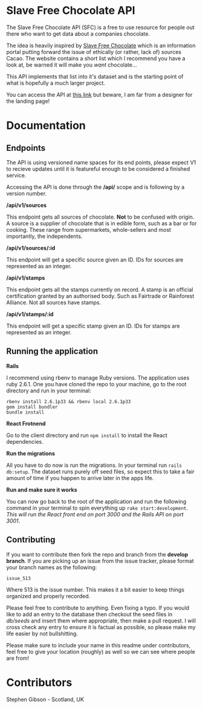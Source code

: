 # Slave Free Chocolate API

The Slave Free Chocolate API (SFC) is a free to use resource for people out there who want to get data about a companies chocolate.

The idea is heavily inspired by [Slave Free Chocolate](http://www.slavefreechocolate.org/ethical-chocolate-companies) which is an information portal putting forward the issue of ethically (or rather, lack of) sources Cacao. The website contains a short list which I recommend you have a look at, be warned it will make you *want* chocolate...

This API implements that list into it's dataset and is the starting point of what is hopefully a much larger project.

You can access the API at [this link](https://slave-free-chocolate.herokuapp.com/) but beware, I am far from a designer for the landing page!

# Documentation

##  Endpoints

The API is using versioned name spaces for its end points, please expect V1 to recieve updates until it is featureful enough to be considered a finished service.

Accessing the API is done through the **/api/** scope and is following by a version number. 

**/api/v1/sources**

This endpoint gets all sources of chocolate. **Not** to be confused with origin. A source is a supplier of chocolate that is in edible form, such as a bar or for cooking. These range from supermarkets, whole-sellers and most importantly, the independents.

**/api/v1/sources/:id**

This endpoint will get a specific source given an ID. IDs for sources are represented as an integer.

**/api/v1/stamps**

This endpoint gets all the stamps currently on record. A stamp is an official certification granted by an authorised body. Such as Fairtrade or Rainforest Alliance. Not all sources have stamps.

**/api/v1/stamps/:id**

This endpoint will get a specific stamp given an ID. IDs for stamps are represented as an integer.

## Running the application

__Rails__

I recommend using rbenv to manage Ruby versions. The application uses ruby 2.6.1. One you have cloned the repo to your machine, go to the root directory and run in your terminal:

    rbenv install 2.6.1p33 && rbenv local 2.6.1p33
    gem install bundler
    bundle install

__React Frotnend__

Go to the client directory and run `npm install` to install the React dependencies.

__Run the migrations__

All you have to do now is run the migrations. In your terminal run `rails db:setup`. The dataset runs purely off seed files, so expect this to take a fair amount of time if you happen to arrive later in the apps life.

__Run and make sure it works__

You can now go back to the root of the application and run the following command in your terminal to spin everything up `rake start:development`.  *This will run the React front end on port 3000 and the Rails API on port 3001*.

## Contributing

If you want to contribute then fork the repo and branch from the **develop branch**. If you are picking up an issue from  the issue tracker, please format your branch names as the following:

    issue_513
    
Where 513 is the issue number. This makes it a bit easier to keep things organized and properly recorded.

Please feel free to contribute to anything. Even fixing a typo. If you would like to add an entry to the database then checkout the seed files in *db/seeds* and insert them where appropriate, then make a pull request. I will cross check any entry to ensure it is factual as possible, so please make my life easier by not bullshitting.

Please make sure to include your name in this readme under contributors, feel free to give your location (roughly) as well so we can see where people are from!

# Contributors

Stephen Gibson - Scotland, UK
